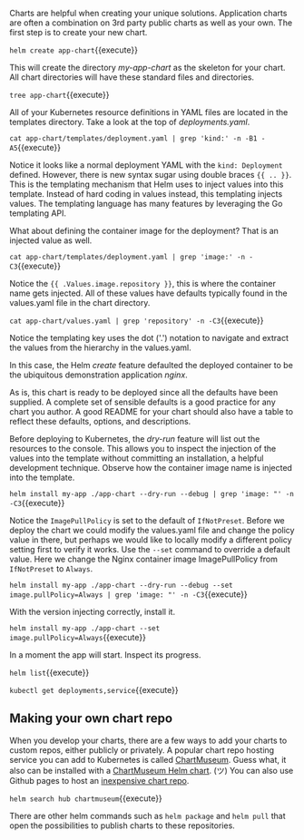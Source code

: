 Charts are helpful when creating your unique solutions. Application charts are often a combination on 3rd party public charts as well as your own. The first step is to create your new chart.

`helm create app-chart`{{execute}}

This will create the directory _my-app-chart_ as the skeleton for your chart. All chart directories will have these standard files and directories.

`tree app-chart`{{execute}}

All of your Kubernetes resource definitions in YAML files are located in the templates directory. Take a look at the top of _deployments.yaml_.

`cat app-chart/templates/deployment.yaml | grep 'kind:' -n -B1 -A5`{{execute}}

Notice it looks like a normal deployment YAML with the `kind: Deployment` defined. However, there is new syntax sugar using double braces `{{ .. }}`. This is the templating mechanism that Helm uses to inject values into this template. Instead of hard coding in values instead, this templating injects values. The templating language has many features by leveraging the Go templating API.

What about defining the container image for the deployment? That is an injected value as well.

`cat app-chart/templates/deployment.yaml | grep 'image:' -n -C3`{{execute}}

Notice the `{{ .Values.image.repository }}`, this is where the container name gets injected. All of these values have defaults typically found in the values.yaml file in the chart directory.

`cat app-chart/values.yaml | grep 'repository' -n -C3`{{execute}}

Notice the templating key uses the dot ('.') notation to navigate and extract the values from the hierarchy in the values.yaml.

In this case, the Helm _create_ feature defaulted the deployed container to be the ubiquitous demonstration application _nginx_.

As is, this chart is ready to be deployed since all the defaults have been supplied. A complete set of sensible defaults is a good practice for any chart you author. A good README for your chart should also have a table to reflect these defaults, options, and descriptions.

Before deploying to Kubernetes, the _dry-run_ feature will list out the resources to the console. This allows you to inspect the injection of the values into the template without committing an installation, a helpful development technique. Observe how the container image name is injected into the template.

`helm install my-app ./app-chart --dry-run --debug | grep 'image: "' -n -C3`{{execute}}

Notice the `ImagePullPolicy` is set to the default of `IfNotPreset`. Before we deploy the chart we could modify the values.yaml file and change the policy value in there, but perhaps we would like to locally modify a different policy setting first to verify it works. Use the `--set` command to override a default value. Here we change the Nginx container image ImagePullPolicy from `IfNotPreset` to `Always`.

`helm install my-app ./app-chart --dry-run --debug --set image.pullPolicy=Always | grep 'image: "' -n -C3`{{execute}}

 With the version injecting correctly, install it.

`helm install my-app ./app-chart --set image.pullPolicy=Always`{{execute}}

In a moment the app will start. Inspect its progress.

`helm list`{{execute}}

`kubectl get deployments,service`{{execute}}

## Making your own chart repo

When you develop your charts, there are a few ways to add your charts to custom repos, either publicly or privately. A popular chart repo hosting service you can add to Kubernetes is called [ChartMuseum](). Guess what, it also can be installed with a [ChartMuseum Helm chart](https://hub.helm.sh/charts/stable/chartmuseum). (ツ) You can also use Github pages to host an [inexpensive chart repo](https://github.com/helm/chart-releaser).

`helm search hub chartmuseum`{{execute}}

There are other helm commands such as `helm package` and `helm pull` that open the possibilities to publish charts to these repositories.
